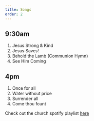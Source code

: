 ```yaml
---
title: Songs
order: 2
---
```


## 9:30am 
1. Jesus Strong & Kind
2. Jesus Saves!
3. Behold the Lamb (Communion Hymn)
4. See Him Coming

## 4pm 
1. Once for all
2. Water without price
3. Surrender all
4. Come thou fount
   
Check out the church spotify playlist [here](https://open.spotify.com/playlist/3gh0ZKXkJBDbNEnZqJJDXj?si=0908aa3f87544643)
